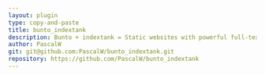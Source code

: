 ```yaml
---
layout: plugin
type: copy-and-paste
title: bunto_indextank
description: Bunto + indextank = Static websites with powerful full-text search
author: PascalW
git: git@github.com:PascalW/bunto_indextank.git
repository: https://github.com/PascalW/bunto_indextank
---
```

